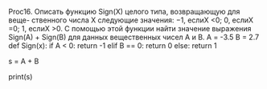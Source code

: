 Proc16. Описать функцию Sign(X) целого типа, возвращающую для веще- ственного числа X следующие значения:
−1, еслиX <0; 0, еслиX =0; 1, еслиX >0.
С помощью этой функции найти значение выражения Sign(A) + Sign(B) для данных вещественных чисел A и B.
A = -3.5
B = 2.7
def Sign(x):
    if A < 0:
        return -1
    elif B == 0:
        return 0
    else:
        return 1

s = A + B

print(s)
